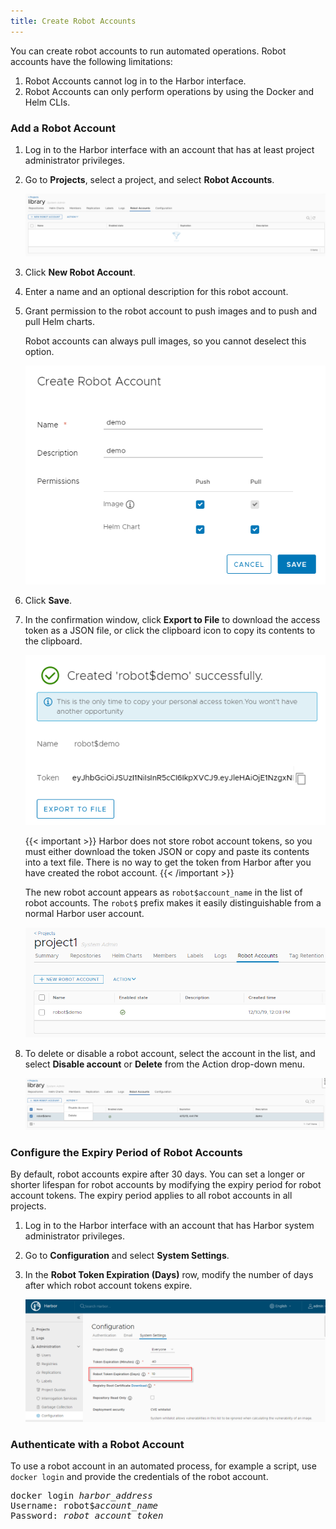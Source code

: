 ```yaml
---
title: Create Robot Accounts
---
```


You can create robot accounts to run automated operations. Robot accounts have the following limitations:

1. Robot Accounts cannot log in to the Harbor interface.
1. Robot Accounts can only perform operations by using the Docker and Helm CLIs.

### Add a Robot Account

1. Log in to the Harbor interface with an account that has at least project administrator privileges.
1. Go to **Projects**, select a project, and select **Robot Accounts**.

    ![Robot accounts](../img/add-robot-account.png)

1. Click **New Robot Account**.
1. Enter a name and an optional description for this robot account.
1. Grant permission to the robot account to push images and to push and pull Helm charts.

    Robot accounts can always pull images, so you cannot deselect this option.
   
    ![Add a robot account](../img/add-robot-account-2.png)

1. Click **Save**.
1. In the confirmation window, click **Export to File** to download the access token as a JSON file, or click the clipboard icon to copy its contents to the clipboard.

    ![copy_robot_account_token](../img/copy-robot-account-token.png)

    {{< important >}}
    Harbor does not store robot account tokens, so you must either download the token JSON or copy and paste its contents into a text file. There is no way to get the token from Harbor after you have created the robot account.
    {{< /important >}}

    The new robot account appears as `robot$account_name` in the list of robot accounts. The `robot$` prefix makes it easily distinguishable from a normal Harbor user account.

    ![New robot account](../img/new-robot-account.png)

1. To delete or disable a robot account, select the account in the list, and select **Disable account** or **Delete** from the Action drop-down menu.

    ![Disable or delete a robot account](../img/disable-delete-robot-account.png)

### Configure the Expiry Period of Robot Accounts

By default, robot accounts expire after 30 days. You can set a longer or shorter lifespan for robot accounts by modifying the expiry period for robot account tokens. The expiry period applies to all robot accounts in all projects.

1. Log in to the Harbor interface with an account that has Harbor system administrator privileges.
1. Go to **Configuration** and select **System Settings**.
1. In the **Robot Token Expiration (Days)** row, modify the number of days after which robot account tokens expire. 

    ![Set robot account token expiry](../img/set-robot-account-token-duration.png)

### Authenticate with a Robot Account

To use a robot account in an automated process, for example a script, use `docker login` and provide the credentials of the robot account.

<pre>
docker login <i>harbor_address</i>
Username: robot$<i>account_name</i>
Password: <i>robot_account_token</i>
</pre>
